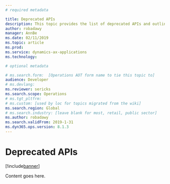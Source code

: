 ```yaml
---
# required metadata

title: Deprecated APIs
description: This topic provides the list of deprecated APIs and outlines what partners can expect as we move forward.
author: robadawy
manager: AnnBe
ms.date: 02/11/2019
ms.topic: article
ms.prod: 
ms.service: dynamics-ax-applications
ms.technology: 

# optional metadata

# ms.search.form:  [Operations AOT form name to tie this topic to]
audience: Developer
# ms.devlang: 
ms.reviewer: sericks
ms.search.scope: Operations
# ms.tgt_pltfrm: 
# ms.custom: [used by loc for topics migrated from the wiki]
ms.search.region: Global
# ms.search.industry: [leave blank for most, retail, public sector]
ms.author: robadawy
ms.search.validFrom: 2019-1-31 
ms.dyn365.ops.version: 8.1.3 
---
```


# Deprecated APIs

[!include[banner](../includes/banner.md)]


Content goes here.
